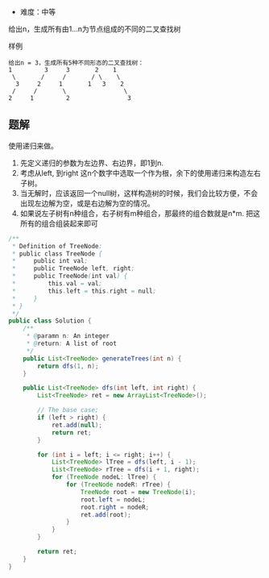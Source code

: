 + 难度：中等

给出n，生成所有由1...n为节点组成的不同的二叉查找树

样例

    给出n = 3，生成所有5种不同形态的二叉查找树：
    1         3     3       2    1
     \       /     /       / \    \
      3     2     1       1   3    2
     /     /       \                \
    2     1         2                3

## 题解

使用递归来做。

1. 先定义递归的参数为左边界、右边界，即1到n.
2. 考虑从left, 到right 这n个数字中选取一个作为根，余下的使用递归来构造左右子树。
3. 当无解时，应该返回一个null树，这样构造树的时候，我们会比较方便，不会出现左边解为空，或是右边解为空的情况。
4. 如果说左子树有n种组合，右子树有m种组合，那最终的组合数就是n*m. 把这所有的组合组装起来即可

```java
/**
 * Definition of TreeNode:
 * public class TreeNode {
 *     public int val;
 *     public TreeNode left, right;
 *     public TreeNode(int val) {
 *         this.val = val;
 *         this.left = this.right = null;
 *     }
 * }
 */
public class Solution {
    /**
     * @paramn n: An integer
     * @return: A list of root
     */
    public List<TreeNode> generateTrees(int n) {
        return dfs(1, n);
    }

    public List<TreeNode> dfs(int left, int right) {
        List<TreeNode> ret = new ArrayList<TreeNode>();

        // The base case;
        if (left > right) {
            ret.add(null);
            return ret;
        }

        for (int i = left; i <= right; i++) {
            List<TreeNode> lTree = dfs(left, i - 1);
            List<TreeNode> rTree = dfs(i + 1, right);
            for (TreeNode nodeL: lTree) {
                for (TreeNode nodeR: rTree) {
                    TreeNode root = new TreeNode(i);
                    root.left = nodeL;
                    root.right = nodeR;
                    ret.add(root);
                }
            }
        }

        return ret;
    }
}

```